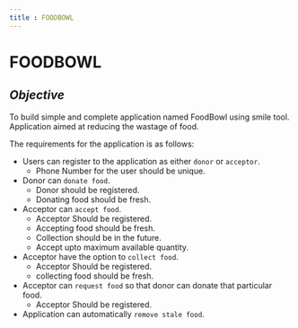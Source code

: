 ```yaml
---
title : FOODBOWL
---
```


#   **FOODBOWL**

## *Objective*
To build simple and complete application named FoodBowl using smile tool. Application aimed at reducing the wastage of food. 

The requirements for the application is as follows:


* Users can register to the application as either `donor` or `acceptor`.
  * Phone Number for the user should be unique.
* Donor can `donate food`.
  * Donor should be registered.
  * Donating food should be fresh.  
* Acceptor can `accept food`.
  * Acceptor Should be registered.
  * Accepting food should be fresh.
  * Collection should be in the future.
  * Accept upto maximum available quantity.
* Acceptor have the option to `collect food`.
  * Acceptor Should be registered.
  * collecting food should be fresh.
* Acceptor can `request food` so that donor can donate that particular food.
  * Acceptor Should be registered.
* Application can automatically `remove stale food`.   

